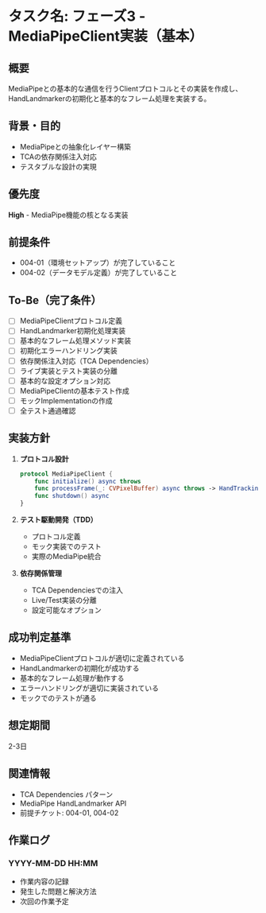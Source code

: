 # タスク名: フェーズ3 - MediaPipeClient実装（基本）

## 概要
MediaPipeとの基本的な通信を行うClientプロトコルとその実装を作成し、HandLandmarkerの初期化と基本的なフレーム処理を実装する。

## 背景・目的
- MediaPipeとの抽象化レイヤー構築
- TCAの依存関係注入対応
- テスタブルな設計の実現

## 優先度
**High** - MediaPipe機能の核となる実装

## 前提条件
- 004-01（環境セットアップ）が完了していること
- 004-02（データモデル定義）が完了していること

## To-Be（完了条件）
- [ ] MediaPipeClientプロトコル定義
- [ ] HandLandmarker初期化処理実装
- [ ] 基本的なフレーム処理メソッド実装
- [ ] 初期化エラーハンドリング実装
- [ ] 依存関係注入対応（TCA Dependencies）
- [ ] ライブ実装とテスト実装の分離
- [ ] 基本的な設定オプション対応
- [ ] MediaPipeClientの基本テスト作成
- [ ] モックImplementationの作成
- [ ] 全テスト通過確認

## 実装方針
1. **プロトコル設計**
   ```swift
   protocol MediaPipeClient {
       func initialize() async throws
       func processFrame(_: CVPixelBuffer) async throws -> HandTrackingResult?
       func shutdown() async
   }
   ```

2. **テスト駆動開発（TDD）**
   - プロトコル定義
   - モック実装でのテスト
   - 実際のMediaPipe統合

3. **依存関係管理**
   - TCA Dependenciesでの注入
   - Live/Test実装の分離
   - 設定可能なオプション

## 成功判定基準
- MediaPipeClientプロトコルが適切に定義されている
- HandLandmarkerの初期化が成功する
- 基本的なフレーム処理が動作する
- エラーハンドリングが適切に実装されている
- モックでのテストが通る

## 想定期間
2-3日

## 関連情報
- TCA Dependencies パターン
- MediaPipe HandLandmarker API
- 前提チケット: 004-01, 004-02

## 作業ログ
### YYYY-MM-DD HH:MM
- 作業内容の記録
- 発生した問題と解決方法
- 次回の作業予定